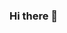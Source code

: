 ### Hi there 👋

<!--
**enderdocdoc/enderdocdoc** is a ✨ _special_ ✨ repository because its `README.md` (this file) appears on your GitHub profile.

Here are some ideas to get you started:

- 🔭 I’m currently working on my information engineering study
- 🌱 I’m currently learning java, python
- ⚡ Fun fact: I am a potato

